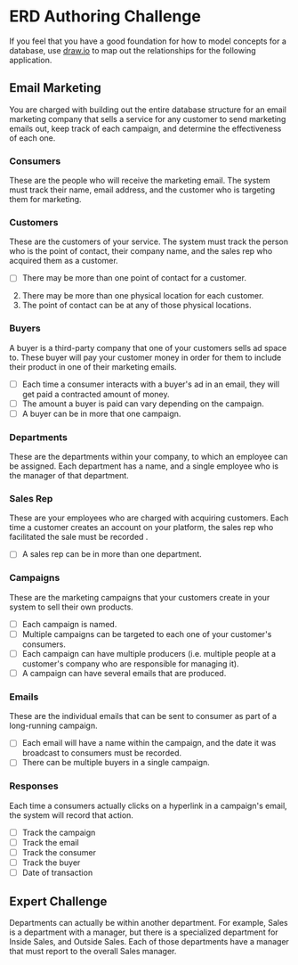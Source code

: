 # ERD Authoring Challenge

If you feel that you have a good foundation for how to model concepts for a database, use [draw.io](https://www.draw.io) to map out the relationships for the following application.

## Email Marketing

You are charged with building out the entire database structure for an email marketing company that sells a service for any customer to send marketing emails out, keep track of each campaign, and determine the effectiveness of each one.

### Consumers

These are the people who will receive the marketing email. The system must track their name, email address, and the customer who is targeting them for marketing.

### Customers

These are the customers of your service. The system must track the person who is the point of contact, their company name, and the sales rep who acquired them as a customer.

- [ ] There may be more than one point of contact for a customer.
2. There may be more than one physical location for each customer.
3. The point of contact can be at any of those physical locations.

### Buyers

A buyer is a third-party company that one of your customers sells ad space to. These buyer will pay your customer money in order for them to include their product in one of their marketing emails.

- [ ] Each time a consumer interacts with a buyer's ad in an email, they will get paid a contracted amount of money.
- [ ] The amount a buyer is paid can vary depending on the campaign.
- [ ] A buyer can be in more that one campaign.

### Departments

These are the departments within your company, to which an employee can be assigned. Each department has a name, and a single employee who is the manager of that department.

### Sales Rep

These are your employees who are charged with acquiring customers. Each time a customer creates an account on your platform, the sales rep who facilitated the sale must be recorded .

- [ ] A sales rep can be in more than one department.

### Campaigns

These are the marketing campaigns that your customers create in your system to sell their own products.

- [ ] Each campaign is named.
- [ ] Multiple campaigns can be targeted to each one of your customer's consumers.
- [ ] Each campaign can have multiple producers (i.e. multiple people at a customer's company who are responsible for managing it).
- [ ] A campaign can have several emails that are produced.

### Emails

These are the individual emails that can be sent to consumer as part of a long-running campaign.

- [ ] Each email will have a name within the campaign, and the date it was broadcast to consumers must be recorded.
- [ ] There can be multiple buyers in a single campaign.

### Responses

Each time a consumers actually clicks on a hyperlink in a campaign's email, the system will record that action.

- [ ] Track the campaign
- [ ] Track the email
- [ ] Track the consumer
- [ ] Track the buyer
- [ ] Date of transaction

## Expert Challenge

Departments can actually be within another department. For example, Sales is a department with a manager, but there is a specialized department for Inside Sales, and Outside Sales. Each of those departments have a manager that must report to the overall Sales manager.